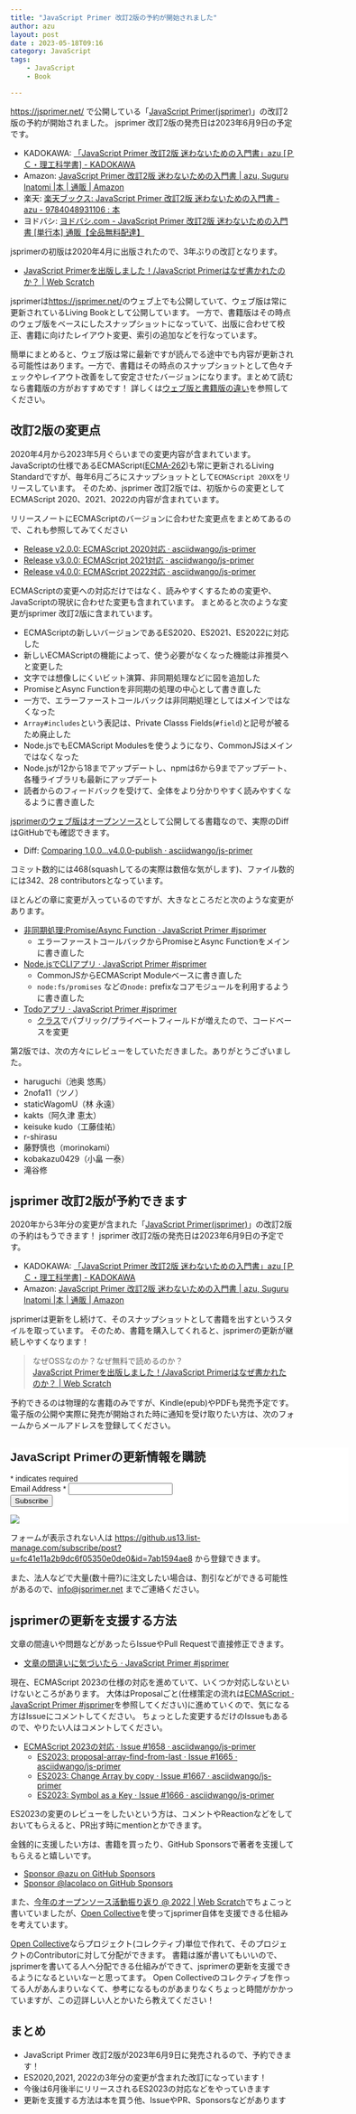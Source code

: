 ```yaml
---
title: "JavaScript Primer 改訂2版の予約が開始されました"
author: azu
layout: post
date : 2023-05-18T09:16
category: JavaScript
tags:
    - JavaScript
    - Book

---
```


<https://jsprimer.net/> で公開している「[JavaScript Primer(jsprimer)](https://jsprimer.net/)」の改訂2版の予約が開始されました。
jsprimer 改訂2版の発売日は2023年6月9日の予定です。

- KADOKAWA: [「JavaScript Primer 改訂2版 迷わないための入門書」azu [ＰＣ・理工科学書] - KADOKAWA](https://www.kadokawa.co.jp/product/302303004295/)
- Amazon: [JavaScript Primer 改訂2版 迷わないための入門書 | azu, Suguru Inatomi |本 | 通販 | Amazon](https://www.amazon.co.jp/dp/4048931105/)
- 楽天: [楽天ブックス: JavaScript Primer 改訂2版 迷わないための入門書 - azu - 9784048931106 : 本](https://books.rakuten.co.jp/rb/17509001/?scid=af_pc_etc&sc2id=af_104_0_10001813)
- ヨドバシ: [ヨドバシ.com - JavaScript Primer 改訂2版 迷わないための入門書 [単行本] 通販【全品無料配達】](https://www.yodobashi.com/product/100000009003715263/)

jsprimerの初版は2020年4月に出版されたので、3年ぶりの改訂となります。

- [JavaScript Primerを出版しました！/JavaScript Primerはなぜ書かれたのか？ | Web Scratch](https://efcl.info/2020/04/27/jsprimer/)

jsprimerは<https://jsprimer.net/>のウェブ上でも公開していて、ウェブ版は常に更新されているLiving Bookとして公開しています。
一方で、書籍版はその時点のウェブ版をベースにしたスナップショットになっていて、出版に合わせて校正、書籍に向けたレイアウト変更、索引の追加などを行なっています。

簡単にまとめると、ウェブ版は常に最新ですが読んでる途中でも内容が更新される可能性はあります。一方で、書籍はその時点のスナップショットとして色々チェックやレイアウト改善をして安定させたバージョンになります。まとめて読むなら書籍版の方がおすすめです！
詳しくは[ウェブ版と書籍版の違い](https://jsprimer.net/intro/#diff-with-print-version)を参照してください。

## 改訂2版の変更点

2020年4月から2023年5月ぐらいまでの変更内容が含まれています。
JavaScriptの仕様であるECMAScript([ECMA-262](https://github.com/tc39/ecma262))も常に更新されるLiving Standardですが、毎年6月ごろにスナップショットとして`ECMAScript 20XX`をリリースしています。
そのため、jsprimer 改訂2版では、初版からの変更としてECMAScript 2020、2021、2022の内容が含まれています。

リリースノートにECMAScriptのバージョンに合わせた変更点をまとめてあるので、これも参照してみてください

- [Release v2.0.0: ECMAScript 2020対応 · asciidwango/js-primer](https://github.com/asciidwango/js-primer/releases/tag/v2.0.0)
- [Release v3.0.0: ECMAScript 2021対応 · asciidwango/js-primer](https://github.com/asciidwango/js-primer/releases/tag/v3.0.0)
- [Release v4.0.0: ECMAScript 2022対応 · asciidwango/js-primer](https://github.com/asciidwango/js-primer/releases/tag/v4.0.0)

ECMAScriptの変更への対応だけではなく、読みやすくするための変更や、JavaScriptの現状に合わせた変更も含まれています。
まとめると次のような変更がjsprimer 改訂2版に含まれています。

- ECMAScriptの新しいバージョンであるES2020、ES2021、ES2022に対応した
- 新しいECMAScriptの機能によって、使う必要がなくなった機能は非推奨へと変更した
- 文字では想像しにくいビット演算、非同期処理などに図を追加した
- PromiseとAsync Functionを非同期の処理の中心として書き直した
- 一方で、エラーファーストコールバックは非同期処理としてはメインではなくなった
- `Array#includes`という表記は、Private Classs Fields(`#field`)と記号が被るため廃止した
- Node.jsでもECMAScript Modulesを使うようになり、CommonJSはメインではなくなった
- Node.jsが12から18までアップデートし、npmは6から9までアップデート、各種ライブラリも最新にアップデート
- 読者からのフィードバックを受けて、全体をより分かりやすく読みやすくなるように書き直した

[jsprimerのウェブ版はオープンソース](https://github.com/asciidwango/js-primer)として公開してる書籍なので、実際のDiffはGitHubでも確認できます。

- Diff: [Comparing 1.0.0...v4.0.0-publish · asciidwango/js-primer](https://github.com/asciidwango/js-primer/compare/1.0.0...v4.0.0-publish)

コミット数的には468(squashしてるの実際は数倍な気がします)、ファイル数的には342、28 contributorsとなっています。

ほとんどの章に変更が入っているのですが、大きなところだと次のような変更があります。

- [非同期処理:Promise/Async Function · JavaScript Primer #jsprimer](https://jsprimer.net/basic/async/)
  - エラーファーストコールバックからPromiseとAsync Functionをメインに書き直した
- [Node.jsでCLIアプリ · JavaScript Primer #jsprimer](https://jsprimer.net/use-case/nodecli/)
  - CommonJSからECMAScript Moduleベースに書き直した
  - `node:fs/promises` などの`node:` prefixなコアモジュールを利用するように書き直した
- [Todoアプリ · JavaScript Primer #jsprimer](https://jsprimer.net/use-case/todoapp/)
  - [クラス](https://jsprimer.net/basic/class/)でパブリック/プライベートフィールドが増えたので、コードベースを変更

第2版では、次の方々にレビューをしていただきました。ありがとうございました。

- haruguchi（池奥 悠馬）
- 2nofa11（ツノ）
- staticWagomU（林 永遠）
- kakts（阿久津 恵太）
- keisuke kudo（工藤佳祐）
- r-shirasu
- 藤野慎也（morinokami）
- kobakazu0429（小畠 一泰）
- 滝谷修


## jsprimer 改訂2版が予約できます

2020年から3年分の変更が含まれた「[JavaScript Primer(jsprimer)](https://jsprimer.net/)」の改訂2版の予約はもうできます！
jsprimer 改訂2版の発売日は2023年6月9日の予定です。

- KADOKAWA: [「JavaScript Primer 改訂2版 迷わないための入門書」azu [ＰＣ・理工科学書] - KADOKAWA](https://www.kadokawa.co.jp/product/302303004295/)
- Amazon: [JavaScript Primer 改訂2版 迷わないための入門書 | azu, Suguru Inatomi |本 | 通販 | Amazon](https://www.amazon.co.jp/dp/4048931105/)

jsprimerは更新をし続けて、そのスナップショットとして書籍を出すというスタイルを取っています。
そのため、書籍を購入してくれると、jsprimerの更新が継続しやすくなります！

> なぜOSSなのか？なぜ無料で読めるのか？  
> [JavaScript Primerを出版しました！/JavaScript Primerはなぜ書かれたのか？ | Web Scratch](https://efcl.info/2020/04/27/jsprimer/)

予約できるのは物理的な書籍のみですが、Kindle(epub)やPDFも発売予定です。
電子版の公開や実際に発売が開始された時に通知を受け取りたい方は、次のフォームからメールアドレスを登録してください。

<!-- Begin Mailchimp Signup Form -->
<link href="//cdn-images.mailchimp.com/embedcode/classic-071822.css" rel="stylesheet" type="text/css">
<style type="text/css">
	#mc_embed_signup{background:#fff; clear:left; font:14px Helvetica,Arial,sans-serif;  width:600px;}
	/* Add your own Mailchimp form style overrides in your site stylesheet or in this style block.
	   We recommend moving this block and the preceding CSS link to the HEAD of your HTML file. */
</style>
<div id="mc_embed_signup">
    <form action="https://jsprimer.us13.list-manage.com/subscribe/post?u=fc41e11a2b9dc6f05350e0de0&amp;id=7ab1594ae8&amp;f_id=00f796e2f0" method="post" id="mc-embedded-subscribe-form" name="mc-embedded-subscribe-form" class="validate" target="_blank" novalidate>
        <div id="mc_embed_signup_scroll">
        <h2>JavaScript Primerの更新情報を購読</h2>
        <div class="indicates-required"><span class="asterisk">*</span> indicates required</div>
<div class="mc-field-group">
	<label for="mce-EMAIL">Email Address  <span class="asterisk">*</span>
</label>
	<input type="email" value="" name="EMAIL" class="required email" id="mce-EMAIL" required>
	<span id="mce-EMAIL-HELPERTEXT" class="helper_text"></span>
</div>
	<div id="mce-responses" class="clear foot">
		<div class="response" id="mce-error-response" style="display:none"></div>
		<div class="response" id="mce-success-response" style="display:none"></div>
	</div>    <!-- real people should not fill this in and expect good things - do not remove this or risk form bot signups-->
    <div style="position: absolute; left: -5000px;" aria-hidden="true"><input type="text" name="b_fc41e11a2b9dc6f05350e0de0_7ab1594ae8" tabindex="-1" value=""></div>
        <div class="optionalParent">
            <div class="clear foot">
                <input type="submit" value="Subscribe" name="subscribe" id="mc-embedded-subscribe" class="button">
                <p class="brandingLogo"><a href="http://eepurl.com/h44CST" title="Mailchimp - email marketing made easy and fun"><img src="https://eep.io/mc-cdn-images/template_images/branding_logo_text_dark_dtp.svg"></a></p>
            </div>
        </div>
    </div>
</form>
</div>
<script type='text/javascript' src='//s3.amazonaws.com/downloads.mailchimp.com/js/mc-validate.js'></script><script type='text/javascript'>(function($) {window.fnames = new Array(); window.ftypes = new Array();fnames[0]='EMAIL';ftypes[0]='email';}(jQuery));var $mcj = jQuery.noConflict(true);</script>
<!--End mc_embed_signup-->

フォームが表示されない人は <https://github.us13.list-manage.com/subscribe/post?u=fc41e11a2b9dc6f05350e0de0&id=7ab1594ae8> から登録できます。

また、法人などで大量(数十冊?)に注文したい場合は、割引などができる可能性があるので、<info@jsprimer.net> までご連絡ください。

## jsprimerの更新を支援する方法

文章の間違いや問題などがあったらIssueやPull Requestで直接修正できます。

- [文章の間違いに気づいたら · JavaScript Primer #jsprimer](https://jsprimer.net/intro/feedback/)

現在、ECMAScript 2023の仕様の対応を進めていて、いくつか対応しないといけないところがあります。
大体はProposalごと(仕様策定の流れは[ECMAScript · JavaScript Primer #jsprimer](https://jsprimer.net/basic/ecmascript/)を参照してください)に進めていくので、気になる方はIssueにコメントしてください。
ちょっとした変更するだけのIssueもあるので、やりたい人はコメントしてください。

- [ECMAScript 2023の対応 · Issue #1658 · asciidwango/js-primer](https://github.com/asciidwango/js-primer/issues/1658)
  - [ES2023: proposal-array-find-from-last · Issue #1665 · asciidwango/js-primer](https://github.com/asciidwango/js-primer/issues/1665)
  - [ES2023: Change Array by copy · Issue #1667 · asciidwango/js-primer](https://github.com/asciidwango/js-primer/issues/1667)
  - [ES2023: Symbol as a Key · Issue #1666 · asciidwango/js-primer](https://github.com/asciidwango/js-primer/issues/1666)

ES2023の変更のレビューをしたいという方は、コメントやReactionなどをしておいてもらえると、PR出す時にmentionとかできます。

金銭的に支援したい方は、書籍を買ったり、GitHub Sponsorsで著者を支援してもらえると嬉しいです。

- [Sponsor @azu on GitHub Sponsors](https://github.com/sponsors/azu)
- [Sponsor @lacolaco on GitHub Sponsors](https://github.com/sponsors/lacolaco)

また、[今年のオープンソース活動振り返り @ 2022 | Web Scratch](https://efcl.info/2022/12/31/open-source-in-2022/)でちょこっと書いていましたが、[Open Collective](https://opencollective.com/)を使ってjsprimer自体を支援できる仕組みを考えています。

[Open Collective](https://opencollective.com/)ならプロジェクト(コレクティブ)単位で作れて、そのプロジェクトのContributorに対して分配ができます。
書籍は誰が書いてもいいので、jsprimerを書いてる人へ分配できる仕組みができて、jsprimerの更新を支援できるようになるといいなーと思ってます。
Open Collectiveのコレクティブを作ってる人があんまりいなくて、参考になるものがあまりなくちょっと時間がかかっていますが、この辺詳しい人とかいたら教えてください！

## まとめ

- JavaScript Primer 改訂2版が2023年6月9日に発売されるので、予約できます！
- ES2020,2021, 2022の3年分の変更が含まれた改訂になっています！
- 今後は6月後半にリリースされるES2023の対応などをやっていきます
- 更新を支援する方法は本を買う他、IssueやPR、Sponsorsなどがあります
